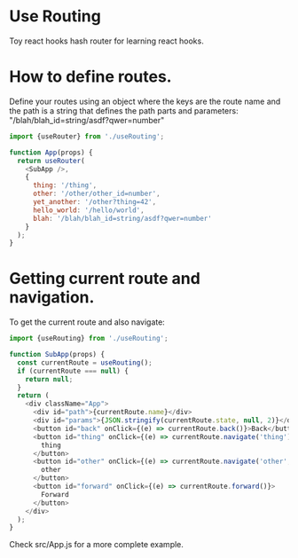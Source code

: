 # Use Routing

Toy react hooks hash router for learning react hooks.

# How to define routes.

Define your routes using an object where the keys are the route name and the 
path is a string that defines the path parts and parameters: 
"/blah/blah_id=string/asdf?qwer=number"

```javascript
import {useRouter} from './useRouting';

function App(props) {
  return useRouter(
    <SubApp />,
    {
      thing: '/thing',
      other: '/other/other_id=number',
      yet_another: '/other?thing=42',
      hello_world: '/hello/world',
      blah: '/blah/blah_id=string/asdf?qwer=number'
    }
  );
}
```

# Getting current route and navigation.

To get the current route and also navigate:

```javascript
import {useRouting} from './useRouting';

function SubApp(props) {
  const currentRoute = useRouting();
  if (currentRoute === null) {
    return null;
  }
  return (
    <div className="App">
      <div id="path">{currentRoute.name}</div>
      <div id="params">{JSON.stringify(currentRoute.state, null, 2)}</div>
      <button id="back" onClick={(e) => currentRoute.back()}>Back</button>
      <button id="thing" onClick={(e) => currentRoute.navigate('thing')}>
        thing
      </button>
      <button id="other" onClick={(e) => currentRoute.navigate('other', {'other_id': 123})}>
        other
      </button>
      <button id="forward" onClick={(e) => currentRoute.forward()}>
        Forward
      </button>
    </div>
  );
}
```

Check src/App.js for a more complete example.
